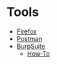 # Tools
* [Firefox](https://www.mozilla.org/en-US/firefox/new/)
* [Postman](https://www.getpostman.com/)
* [BurpSuite](https://portswigger.net/burp)
  * [How-To](https://websec.prof.ninja/burpsuite/)
